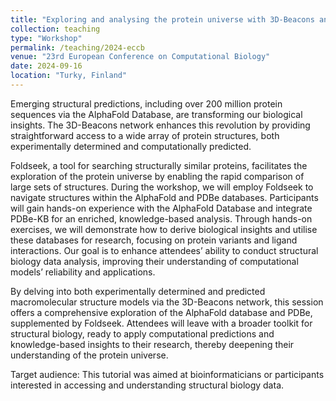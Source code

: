 ```yaml
---
title: "Exploring and analysing the protein universe with 3D-Beacons and AlphaFold DB"
collection: teaching
type: "Workshop"
permalink: /teaching/2024-eccb
venue: "23rd European Conference on Computational Biology"
date: 2024-09-16
location: "Turky, Finland"
---
```


Emerging structural predictions, including over 200 million protein sequences via the AlphaFold Database, are transforming our biological insights. The 3D-Beacons network enhances this revolution by providing straightforward access to a wide array of protein structures, both experimentally determined and computationally predicted.

Foldseek, a tool for searching structurally similar proteins, facilitates the exploration of the protein universe by enabling the rapid comparison of large sets of structures. During the workshop, we will employ Foldseek to navigate structures within the AlphaFold and PDBe databases. Participants will gain hands-on experience with the AlphaFold Database and integrate PDBe-KB for an enriched, knowledge-based analysis. Through hands-on exercises, we will demonstrate how to derive biological insights and utilise these databases for research, focusing on protein variants and ligand interactions. Our goal is to enhance attendees’ ability to conduct structural biology data analysis, improving their understanding of computational models’ reliability and applications.

By delving into both experimentally determined and predicted macromolecular structure models via the 3D-Beacons network, this session offers a comprehensive exploration of the AlphaFold database and PDBe, supplemented by Foldseek. Attendees will leave with a broader toolkit for structural biology, ready to apply computational predictions and knowledge-based insights to their research, thereby deepening their understanding of the protein universe.

Target audience: This tutorial was aimed at bioinformaticians or participants interested in accessing and understanding structural biology data.